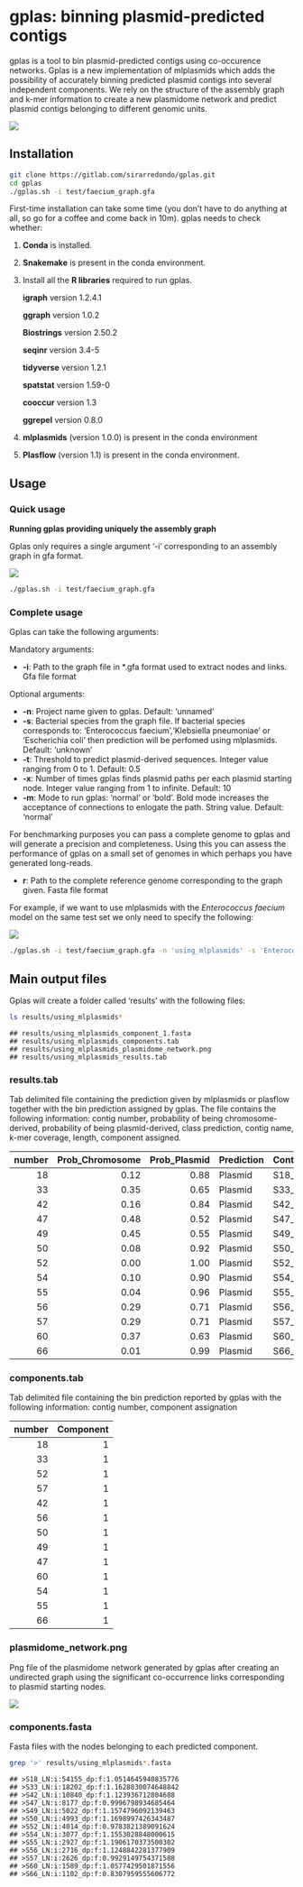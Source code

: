 gplas: binning plasmid-predicted contigs
================

gplas is a tool to bin plasmid-predicted contigs using co-occurence
networks. Gplas is a new implementation of mlplasmids which adds the
possibility of accurately binning predicted plasmid contigs into several
independent components. We rely on the structure of the assembly graph
and k-mer information to create a new plasmidome network and predict
plasmid contigs belonging to different genomic units.

![](figures/logo.png)<!-- -->

## Installation

``` bash
git clone https://gitlab.com/sirarredondo/gplas.git
cd gplas
./gplas.sh -i test/faecium_graph.gfa
```

First-time installation can take some time (you don’t have to do
anything at all, so go for a coffee and come back in 10m). gplas needs
to check whether:

1.  **Conda** is installed.

2.  **Snakemake** is present in the conda environment.

3.  Install all the **R libraries** required to run gplas.

      **igraph** version 1.2.4.1

      **ggraph** version 1.0.2

      **Biostrings** version 2.50.2

      **seqinr** version 3.4-5

      **tidyverse** version 1.2.1

      **spatstat** version 1.59-0

      **cooccur** version 1.3

      **ggrepel** version 0.8.0

4.  **mlplasmids** (version 1.0.0) is present in the conda environment

5.  **Plasflow** (version 1.1) is present in the conda environment.

## Usage

### Quick usage

**Running gplas providing uniquely the assembly graph**

Gplas only requires a single argument ‘-i’ corresponding to an assembly
graph in gfa format.

![](figures/graph.png)<!-- -->

``` bash
./gplas.sh -i test/faecium_graph.gfa
```

### Complete usage

Gplas can take the following arguments:

Mandatory arguments:

  - **-i**: Path to the graph file in \*.gfa format used to extract
    nodes and links. Gfa file format

Optional arguments:

  - **-n**: Project name given to gplas. Default: ‘unnamed’
  - **-s**: Bacterial species from the graph file. If bacterial species
    corresponds to: ‘Enterococcus faecium’,‘Klebsiella pneumoniae’ or
    ‘Escherichia coli’ then prediction will be perfomed using
    mlplasmids. Default: ‘unknown’
  - **-t**: Threshold to predict plasmid-derived sequences. Integer
    value ranging from 0 to 1. Default: 0.5
  - **-x**: Number of times gplas finds plasmid paths per each plasmid
    starting node. Integer value ranging from 1 to infinite. Default: 10
  - **-m**: Mode to run gplas: ‘normal’ or ‘bold’. Bold mode increases
    the acceptance of connections to enlogate the path. String value.
    Default: ‘normal’

For benchmarking purposes you can pass a complete genome to gplas and
will generate a precision and completeness. Using this you can assess
the performance of gplas on a small set of genomes in which perhaps you
have generated long-reads.

  - **r**: Path to the complete reference genome corresponding to the
    graph given. Fasta file format

For example, if we want to use mlplasmids with the *Enterococcus
faecium* model on the same test set we only need to specify the
following:

![](figures/mlplasmids_logo.png)<!-- -->

``` bash
./gplas.sh -i test/faecium_graph.gfa -n 'using_mlplasmids' -s 'Enterococcus_faecium'
```

## Main output files

Gplas will create a folder called ‘results’ with the following files:

``` bash
ls results/using_mlplasmids*
```

    ## results/using_mlplasmids_component_1.fasta
    ## results/using_mlplasmids_components.tab
    ## results/using_mlplasmids_plasmidome_network.png
    ## results/using_mlplasmids_results.tab

### results.tab

Tab delimited file containing the prediction given by mlplasmids or
plasflow together with the bin prediction assigned by gplas. The file
contains the following information: contig number, probability of being
chromosome-derived, probability of being plasmid-derived, class
prediction, contig name, k-mer coverage, length, component
assigned.

| number | Prob\_Chromosome | Prob\_Plasmid | Prediction | Contig\_name                             | coverage | length | Component |
| -----: | ---------------: | ------------: | :--------- | :--------------------------------------- | -------: | -----: | --------: |
|     18 |             0.12 |          0.88 | Plasmid    | S18\_LN:i:54155\_dp:f:1.0514645940835776 |     1.05 |  54155 |         1 |
|     33 |             0.35 |          0.65 | Plasmid    | S33\_LN:i:18202\_dp:f:1.1628830074648842 |     1.16 |  18202 |         1 |
|     42 |             0.16 |          0.84 | Plasmid    | S42\_LN:i:10840\_dp:f:1.123936712804688  |     1.12 |  10840 |         1 |
|     47 |             0.48 |          0.52 | Plasmid    | S47\_LN:i:8177\_dp:f:0.9996798934685464  |     1.00 |   8177 |         1 |
|     49 |             0.45 |          0.55 | Plasmid    | S49\_LN:i:5022\_dp:f:1.1574796092139463  |     1.16 |   5022 |         1 |
|     50 |             0.08 |          0.92 | Plasmid    | S50\_LN:i:4993\_dp:f:1.1698997426343487  |     1.17 |   4993 |         1 |
|     52 |             0.00 |          1.00 | Plasmid    | S52\_LN:i:4014\_dp:f:0.9783821389091624  |     0.98 |   4014 |         1 |
|     54 |             0.10 |          0.90 | Plasmid    | S54\_LN:i:3077\_dp:f:1.1553028848000615  |     1.16 |   3077 |         1 |
|     55 |             0.04 |          0.96 | Plasmid    | S55\_LN:i:2927\_dp:f:1.1906170373500302  |     1.19 |   2927 |         1 |
|     56 |             0.29 |          0.71 | Plasmid    | S56\_LN:i:2716\_dp:f:1.1248842281377909  |     1.12 |   2716 |         1 |
|     57 |             0.29 |          0.71 | Plasmid    | S57\_LN:i:2626\_dp:f:0.9929149754371588  |     0.99 |   2626 |         1 |
|     60 |             0.37 |          0.63 | Plasmid    | S60\_LN:i:1589\_dp:f:1.0577429501871556  |     1.06 |   1589 |         1 |
|     66 |             0.01 |          0.99 | Plasmid    | S66\_LN:i:1102\_dp:f:0.8307959555606772  |     0.83 |   1102 |         1 |

### components.tab

Tab delimited file containing the bin prediction reported by gplas with
the following information: contig number, component assignation

| number | Component |
| -----: | --------: |
|     18 |         1 |
|     33 |         1 |
|     52 |         1 |
|     57 |         1 |
|     42 |         1 |
|     56 |         1 |
|     50 |         1 |
|     49 |         1 |
|     47 |         1 |
|     60 |         1 |
|     54 |         1 |
|     55 |         1 |
|     66 |         1 |

### plasmidome\_network.png

Png file of the plasmidome network generated by gplas after creating an
undirected graph using the significant co-occurrence links corresponding
to plasmid starting nodes.

![](results/using_mlplasmids_plasmidome_network.png)<!-- -->

### components.fasta

Fasta files with the nodes belonging to each predicted component.

``` bash
grep '>' results/using_mlplasmids*.fasta
```

    ## >S18_LN:i:54155_dp:f:1.0514645940835776
    ## >S33_LN:i:18202_dp:f:1.1628830074648842
    ## >S42_LN:i:10840_dp:f:1.123936712804688
    ## >S47_LN:i:8177_dp:f:0.9996798934685464
    ## >S49_LN:i:5022_dp:f:1.1574796092139463
    ## >S50_LN:i:4993_dp:f:1.1698997426343487
    ## >S52_LN:i:4014_dp:f:0.9783821389091624
    ## >S54_LN:i:3077_dp:f:1.1553028848000615
    ## >S55_LN:i:2927_dp:f:1.1906170373500302
    ## >S56_LN:i:2716_dp:f:1.1248842281377909
    ## >S57_LN:i:2626_dp:f:0.9929149754371588
    ## >S60_LN:i:1589_dp:f:1.0577429501871556
    ## >S66_LN:i:1102_dp:f:0.8307959555606772
